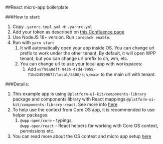 ##React micro-app boilerplate

###How to start:
1. Copy `.yarnrc.tmpl.yml` => `.yarnrc.yml`
2. Add your token as described on [this Confluence page](https://confluence.uhub.biz/pages/viewpage.action?spaceKey=WPPLONOP&title=GitLab+Package+Registry)
3. Use NodeJS 16+ version. Run `corepack enable`.
4. Run with `yarn start`
   1. It will automatically open your app inside OS. You can change url prefix to work under the other tenant.
   By default, it will open WPP tenant, but you can change url prefix to ch, wm, etc.
   2. You can change url to use your local app with workspaces: 
      1. Add `w/f96a0dff-9435-47d4-9955-71bd24999077/local/8500/sjs/main` to the main url with tenant. 

###Details:
1. This example app is using `@platform-ui-kit/components-library` package and components library with React mappings `@platform-ui-kit/components-library-react`.
See more info [here](https://components.os.wpp.com/)
2. To help use the context from Core OS app, it is recommended to use helper packages:
   1. `@wpp-open/core` - typings,   
      `@wpp-open/react` - React helpers for working with Core OS context, permissions etc.
3. You can read more about the OS context and micro app setup [here](https://developers-ch-stable.os-dev.io/docs/archive/reference/wpp-open-os-app-config/index.html)